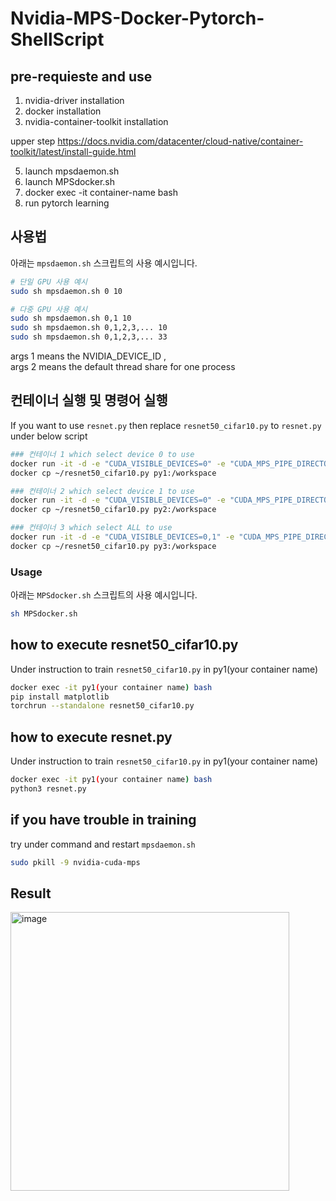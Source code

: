 # Nvidia-MPS-Docker-Pytorch-ShellScript

## pre-requieste and use

1. nvidia-driver installation
2. docker installation
3. nvidia-container-toolkit installation

upper step https://docs.nvidia.com/datacenter/cloud-native/container-toolkit/latest/install-guide.html 
  
5. launch mpsdaemon.sh
6. launch MPSdocker.sh
7. docker exec -it container-name bash
8. run pytorch learning

## 사용법

아래는 `mpsdaemon.sh` 스크립트의 사용 예시입니다.

```bash
# 단일 GPU 사용 예시
sudo sh mpsdaemon.sh 0 10

# 다중 GPU 사용 예시
sudo sh mpsdaemon.sh 0,1 10
sudo sh mpsdaemon.sh 0,1,2,3,... 10
sudo sh mpsdaemon.sh 0,1,2,3,... 33
```

args 1 means the NVIDIA_DEVICE_ID , <br>
args 2 means the default thread share for one process


## 컨테이너 실행 및 명령어 실행

If you want to use ```resnet.py``` then replace ```resnet50_cifar10.py``` to ```resnet.py``` under below script

```bash
### 컨테이너 1 which select device 0 to use
docker run -it -d -e "CUDA_VISIBLE_DEVICES=0" -e "CUDA_MPS_PIPE_DIRECTORY=/tmp/nvidia-mps" -e "CUDA_MPS_LOG_DIRECTORY=/tmp/nvidia-log" --name py1 --gpus '"device=0"' -v /tmp/nvidia-mps:/tmp/nvidia-mps --ipc=host pytorch/pytorch:2.0.1-cuda11.7-cudnn8-runtime
docker cp ~/resnet50_cifar10.py py1:/workspace

### 컨테이너 2 which select device 1 to use
docker run -it -d -e "CUDA_VISIBLE_DEVICES=0" -e "CUDA_MPS_PIPE_DIRECTORY=/tmp/nvidia-mps" -e "CUDA_MPS_LOG_DIRECTORY=/tmp/nvidia-log" --name py2 --gpus '"device=1"' -v /tmp/nvidia-mps:/tmp/nvidia-mps --ipc=host pytorch/pytorch:2.0.1-cuda11.7-cudnn8-runtime
docker cp ~/resnet50_cifar10.py py2:/workspace

### 컨테이너 3 which select ALL to use
docker run -it -d -e "CUDA_VISIBLE_DEVICES=0,1" -e "CUDA_MPS_PIPE_DIRECTORY=/tmp/nvidia-mps" -e "CUDA_MPS_LOG_DIRECTORY=/tmp/nvidia-log" --name py3 --gpus all -v /tmp/nvidia-mps:/tmp/nvidia-mps --ipc=host pytorch/pytorch:2.0.1-cuda11.7-cudnn8-runtime
docker cp ~/resnet50_cifar10.py py3:/workspace
```
### Usage

아래는 `MPSdocker.sh` 스크립트의 사용 예시입니다.

```bash
sh MPSdocker.sh
```

## how to execute resnet50_cifar10.py

Under instruction to train `resnet50_cifar10.py` in py1(your container name) 

```bash
docker exec -it py1(your container name) bash
pip install matplotlib
torchrun --standalone resnet50_cifar10.py
```

## how to execute resnet.py

Under instruction to train `resnet50_cifar10.py` in py1(your container name) 

```bash
docker exec -it py1(your container name) bash
python3 resnet.py
```

## if you have trouble in training

try under command and restart `mpsdaemon.sh`

```bash
sudo pkill -9 nvidia-cuda-mps
```

## Result

<img width="446" alt="image" src="https://github.com/emptyinteger/Nvidia-MPS-Docker-Pytorch-ShellScript/assets/92441821/2fbb5ffe-e59a-4b94-a286-d7a3f59374a5">
